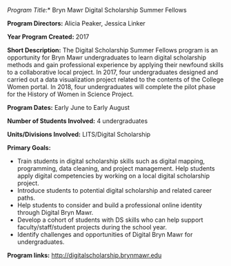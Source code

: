 *Program Title:** Bryn Mawr Digital Scholarship Summer Fellows

**Program Directors:** Alicia Peaker, Jessica Linker

**Year Program Created:** 2017

**Short Description:** The Digital Scholarship Summer Fellows program is an opportunity for Bryn Mawr undergraduates to learn digital scholarship methods and gain professional experience by applying their newfound skills to a collaborative local project. In 2017, four undergraduates designed and carried out a data visualization project related to the contents of the College Women portal. In 2018, four undergraduates will complete the pilot phase for the History of Women in Science Project. 

**Program Dates:** Early June to Early August

**Number of Students Involved:** 4 undergraduates

**Units/Divisions Involved:** LITS/Digital Scholarship

**Primary Goals:** 
* Train students in digital scholarship skills such as digital mapping, programming, data cleaning, and project management.  Help students apply digital competencies by working on a local digital scholarship project.
* Introduce students to potential digital scholarship and related career paths.
* Help students to consider and build a professional online identity through Digital Bryn Mawr.
* Develop a cohort of students with DS skills who can help support faculty/staff/student projects during the school year.
* Identify challenges and opportunities of Digital Bryn Mawr for undergraduates.

**Program links:** http://digitalscholarship.brynmawr.edu
